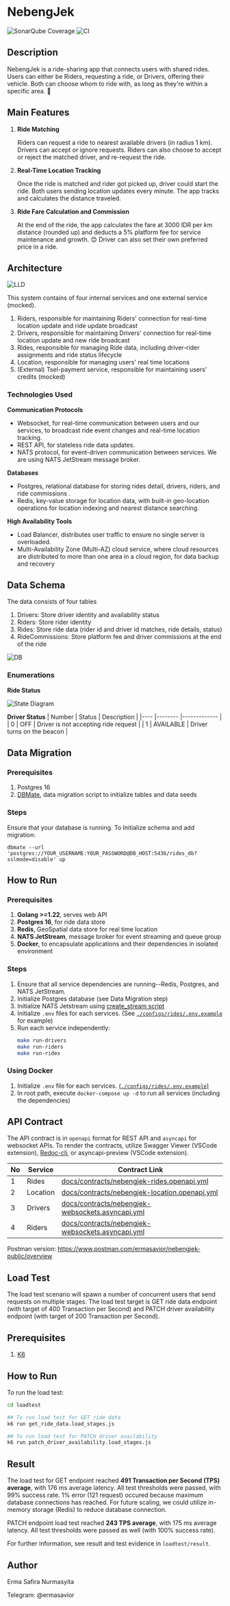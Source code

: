 # NebengJek
![SonarQube Coverage](https://sonarcloud.io/api/project_badges/measure?project=nebengjek-demo_nebengjek&metric=coverage)
![CI](https://github.com/ermasavior/nebeng-jek/actions/workflows/ci.yml/badge.svg)

## Description
NebengJek is a ride-sharing app that connects users with shared rides. Users can either be Riders, requesting a ride, or Drivers, offering their vehicle. Both can choose whom to ride with, as long as they're within a specific area. 🚀

## Main Features
1. __Ride Matching__

    Riders can request a ride to nearest available drivers (in radius 1 km). Drivers can accept or ignore requests. Riders can also choose to accept or reject the matched driver, and re-request the ride.
2. __Real-Time Location Tracking__

    Once the ride is matched and rider got picked up, driver could start the ride. Both users sending location updates every minute. The app tracks and calculates the distance traveled.
3. __Ride Fare Calculation and Commission__

    At the end of the ride, the app calculates the fare at 3000 IDR per km distance (rounded up) and deducts a 5% platform fee for service maintenance and growth. 😊
    Driver can also set their own preferred price in a ride.

## Architecture
![LLD](docs/pictures/low-level-design.png)

This system contains of four internal services and one external service (mocked).

1. Riders, responsible for maintaining Riders' connection for real-time location update and ride update broadcast
2. Drivers, responsible for maintaining Drivers' connection for real-time location update and new ride broadcast
3. Rides, responsible for managing Ride data, including driver-rider assignments and ride status lifecycle
4. Location, responsible for managing users' real time locations
5. (External) Tsel-payment service, responsible for maintaining users' credits (mocked)

### Technologies Used ###
**Communication Protocols**
- Websocket, for real-time communication between users and our services, to broadcast ride event changes and real-time location tracking.
- REST API, for stateless ride data updates.
- NATS protocol, for event-driven communication between services. We are using NATS JetStream message broker.

**Databases**
- Postgres, relational database for storing rides detail, drivers, riders, and ride commissions .
- Redis, key-value storage for location data, with built-in geo-location operations for location indexing and nearest distance searching.

**High Availability Tools**
- Load Balancer, distributes user traffic to ensure no single server is overloaded.
- Multi-Availability Zone (Multi-AZ) cloud service, where cloud resources are distributed to more than one area in a cloud region, for data backup and recovery

## Data Schema
The data consists of four tables
1. Drivers: Store driver identity and availability status
2. Riders: Store rider identity
3. Rides: Store ride data (rider id and driver id matches, ride details, status)
4. RideCommissions: Store platform fee and driver commissions at the end of the ride

![DB](docs/pictures/ERD.png)

### Enumerations
__Ride Status__

![State Diagram](docs/pictures/state-diagram.ride-status.png)

__Driver Status__
| Number | Status    | Description 	                        |
|----	 |--------   |-------------	                        |
| 0 	 | OFF       | Driver is not accepting ride request |
| 1  	 | AVAILABLE | Driver turns on the beacon           |


## Data Migration
### Prerequisites
1. Postgres 16
2. [DBMate](https://github.com/amacneil/dbmate), data migration script to initialize tables and data seeds

### Steps
Ensure that your database is running. To Initialize schema and add migration:

```
dbmate --url 'postgres://YOUR_USERNAME:YOUR_PASSWORD@DB_HOST:5436/rides_db?sslmode=disable' up
```

## How to Run
### Prerequisites
1. **Golang >=1.22**, serves web API
2. **Postgres 16**, for ride data store
3. **Redis**, GeoSpatial data store for real time location
4. **NATS JetStream**, message broker for event streaming and queue group
5. **Docker**, to encapsulate applications and their dependencies in isolated environment

### Steps

1. Ensure that all service dependencies are running--Redis, Postgres, and NATS JetStream.
2. Initialize Postgres database (see Data Migration step)
3. Initialize NATS Jetstream using [create_stream script](deployments/nats/create_streams.sh)
2. Initialize `.env` files for each services. (See [`./configs/rides/.env.example`](configs/rides/.env.example) for example)
3. Run each service independently:
    ```sh
    make run-drivers
    make run-riders
    make run-rides
    ```

### Using Docker

1. Initialize `.env` file for each services. [(`./configs/rides/.env.example`)](configs/rides/.env.example)
2. In root path, execute `docker-compose up -d` to run all services (including the dependencies)

## API Contract
The API contract is in `openapi` format for REST API and `asyncapi` for websocket APIs. To render the contracts, utilize Swagger Viewer (VSCode extension), [Redoc-cli](https://redocly.com/docs/cli/quickstart), or asyncapi-preview (VSCode extension). 

| No | Service  | Contract Link 	                                                                        |
|----|--------  |-------------	                                                                            |
| 1	 | Rides    | [docs/contracts/nebengjek-rides.openapi.yml](docs/contracts/nebengjek-rides.openapi.yml) |
| 2  | Location | [docs/contracts/nebengjek-location.openapi.yml](docs/contracts/nebengjek-location.openapi.yml) |
| 3  | Drivers  | [docs/contracts/nebengjek-websockets.asyncapi.yml](docs/contracts/nebengjek-websockets.asyncapi.yml) |
| 4  | Riders   | [docs/contracts/nebengjek-websockets.asyncapi.yml](docs/contracts/nebengjek-websockets.asyncapi.yml) |

Postman version: https://www.postman.com/ermasavior/nebengjek-public/overview

## Load Test

The load test scenario will spawn a number of concurrent users that send requests on multiple stages. The load test target is GET ride data endpoint (with target of 400 Transaction per Second) and PATCH driver availability endpoint (with target of 200 Transaction per Second).

## Prerequisites
1. [K6](https://github.com/grafana/k6)

## How to Run
To run the load test:
```sh
cd loadtest

## To run load test for GET ride data
k6 run get_ride_data.load_stages.js

## To run load test for PATCH driver availability
k6 run patch_driver_availability.load_stages.js
```

## Result
The load test for GET endpoint reached __491 Transaction per Second (TPS) average__, with 176 ms average latency. All test thresholds were passed, with 99% success rate. 1% error (121 request) occured because maximum database connections has reached. For future scaling, we could utilize in-memory storage (Redis) to reduce database connection.

PATCH endpoint load test reached __243 TPS average__, with 175 ms average latency. All test thresholds were passed as well (with 100% success rate).

For further information, see result and test evidence in `loadtest/result`. 

## Author
Erma Safira Nurmasyita

Telegram: @ermasavior
